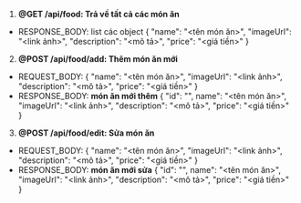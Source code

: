 1. **@GET /api/food: Trả về tất cả các món ăn**
- RESPONSE_BODY: list các object  { "name": "<tên món ăn>", "imageUrl": "<link ảnh>", 
"description": "<mô tả>", "price": "<giá tiền>" }
2. **@POST /api/food/add: Thêm món ăn mới**
- REQUEST_BODY: { "name": "<tên món ăn>", "imageUrl": "<link ảnh>", 
"description": "<mô tả>", "price": "<giá tiền>" }
- RESPONSE_BODY: **món ăn mới thêm** { "id": "<id>", name": "<tên món ăn>", "imageUrl": "<link ảnh>", "description": "<mô tả>", "price": "<giá tiền>" }
3. **@POST /api/food/edit: Sửa món ăn**
- REQUEST_BODY: { "name": "<tên món ăn>", "imageUrl": "<link ảnh>", 
"description": "<mô tả>", "price": "<giá tiền>" }
- RESPONSE_BODY: **món ăn mới sửa** { "id": "<id>", name": "<tên món ăn>", "imageUrl": "<link ảnh>", "description": "<mô tả>", "price": "<giá tiền>" }
